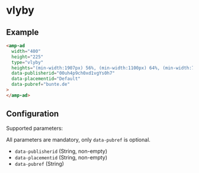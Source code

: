 <!---
Copyright 2016 The AMP HTML Authors. All Rights Reserved.

Licensed under the Apache License, Version 2.0 (the "License");
you may not use this file except in compliance with the License.
You may obtain a copy of the License at

      http://www.apache.org/licenses/LICENSE-2.0

Unless required by applicable law or agreed to in writing, software
distributed under the License is distributed on an "AS-IS" BASIS,
WITHOUT WARRANTIES OR CONDITIONS OF ANY KIND, either express or implied.
See the License for the specific language governing permissions and
limitations under the License.
-->

# vlyby

## Example

```html
<amp-ad
  width="400"
  height="225"
  type="vlyby"
  heights="(min-width:1907px) 56%, (min-width:1100px) 64%, (min-width:780px) 75%, (min-width:480px) 105%, 200%"
  data-publisherid="00uh4p9ch0xd1vgYs0h7"
  data-placementid="Default"
  data-pubref="bunte.de"
>
</amp-ad>
```

## Configuration

Supported parameters:

All parameters are mandatory, only `data-pubref` is optional.

- `data-publisherid` (String, non-empty)
- `data-placementid` (String, non-empty)
- `data-pubref` (String)

